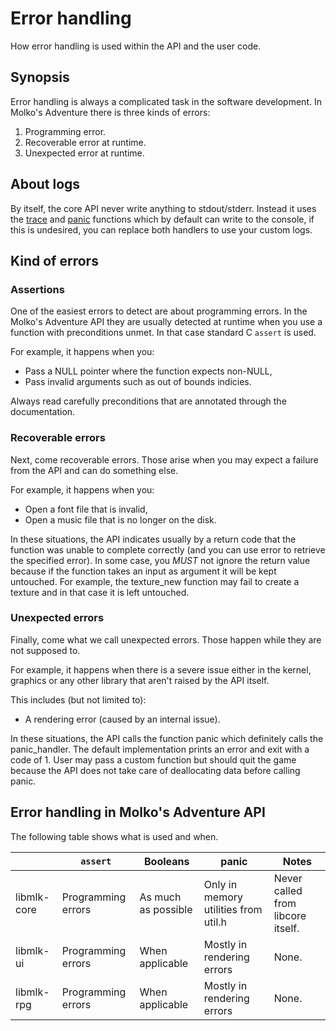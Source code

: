 # Error handling

How error handling is used within the API and the user code.

## Synopsis

Error handling is always a complicated task in the software development. In
Molko's Adventure there is three kinds of errors:

1. Programming error.
2. Recoverable error at runtime.
3. Unexpected error at runtime.

## About logs

By itself, the core API never write anything to stdout/stderr. Instead it uses
the [trace][] and [panic][] functions which by default can write to the console,
if this is undesired, you can replace both handlers to use your custom logs.

## Kind of errors

### Assertions

One of the easiest errors to detect are about programming errors. In the
Molko's Adventure API they are usually detected at runtime when you use a
function with preconditions unmet. In that case standard C `assert` is used.

For example, it happens when you:

- Pass a NULL pointer where the function expects non-NULL,
- Pass invalid arguments such as out of bounds indicies.

Always read carefully preconditions that are annotated through the
documentation.

### Recoverable errors

Next, come recoverable errors. Those arise when you may expect a failure from
the API and can do something else.

For example, it happens when you:

- Open a font file that is invalid,
- Open a music file that is no longer on the disk.

In these situations, the API indicates usually by a return code that the
function was unable to complete correctly (and you can use error to retrieve
the specified error). In some case, you *MUST* not ignore the return value
because if the function takes an input as argument it will be kept untouched.
For example, the texture_new function may fail to create a texture and in that
case it is left untouched.

### Unexpected errors

Finally, come what we call unexpected errors. Those happen while they are not
supposed to.

For example, it happens when there is a severe issue either in the kernel,
graphics or any other library that aren't raised by the API itself.

This includes (but not limited to):

- A rendering error (caused by an internal issue).

In these situations, the API calls the function panic which definitely calls
the panic_handler. The default implementation prints an error and exit with a
code of 1. User may pass a custom function but should quit the game because the
API does not take care of deallocating data before calling panic.

## Error handling in Molko's Adventure API

The following table shows what is used and when.

|             | `assert`           | Booleans            | panic                                     | Notes                             |
|-------------|--------------------|---------------------|-------------------------------------------|-----------------------------------|
| libmlk-core | Programming errors | As much as possible | Only in memory utilities from util.h      | Never called from libcore itself. |
| libmlk-ui   | Programming errors | When applicable     | Mostly in rendering errors                | None.                             |
| libmlk-rpg  | Programming errors | When applicable     | Mostly in rendering errors                | None.                             |

[panic]: api/core/panic.md
[trace]: api/core/trace.md
